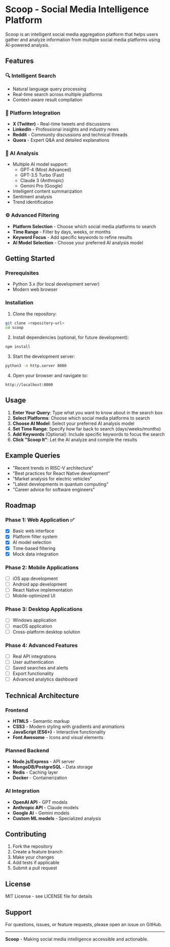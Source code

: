 # Scoop - Social Media Intelligence Platform

Scoop is an intelligent social media aggregation platform that helps users gather and analyze information from multiple social media platforms using AI-powered analysis.

## Features

### 🔍 Intelligent Search
- Natural language query processing
- Real-time search across multiple platforms
- Context-aware result compilation

### 📱 Platform Integration
- **X (Twitter)** - Real-time tweets and discussions
- **LinkedIn** - Professional insights and industry news
- **Reddit** - Community discussions and technical threads
- **Quora** - Expert Q&A and detailed explanations

### 🤖 AI Analysis
- Multiple AI model support:
  - GPT-4 (Most Advanced)
  - GPT-3.5 Turbo (Fast)
  - Claude 3 (Anthropic)
  - Gemini Pro (Google)
- Intelligent content summarization
- Sentiment analysis
- Trend identification

### ⚙️ Advanced Filtering
- **Platform Selection** - Choose which social media platforms to search
- **Time Range** - Filter by days, weeks, or months
- **Keyword Focus** - Add specific keywords to refine results
- **AI Model Selection** - Choose your preferred AI analysis model

## Getting Started

### Prerequisites
- Python 3.x (for local development server)
- Modern web browser

### Installation

1. Clone the repository:
```bash
git clone <repository-url>
cd scoop
```

2. Install dependencies (optional, for future development):
```bash
npm install
```

3. Start the development server:
```bash
python3 -m http.server 8000
```

4. Open your browser and navigate to:
```
http://localhost:8000
```

## Usage

1. **Enter Your Query**: Type what you want to know about in the search box
2. **Select Platforms**: Choose which social media platforms to search
3. **Choose AI Model**: Select your preferred AI analysis model
4. **Set Time Range**: Specify how far back to search (days/weeks/months)
5. **Add Keywords** (Optional): Include specific keywords to focus the search
6. **Click "Scoop It"**: Let the AI analyze and compile the results

## Example Queries

- "Recent trends in RISC-V architecture"
- "Best practices for React Native development"
- "Market analysis for electric vehicles"
- "Latest developments in quantum computing"
- "Career advice for software engineers"

## Roadmap

### Phase 1: Web Application ✅
- [x] Basic web interface
- [x] Platform filter system
- [x] AI model selection
- [x] Time-based filtering
- [x] Mock data integration

### Phase 2: Mobile Applications
- [ ] iOS app development
- [ ] Android app development
- [ ] React Native implementation
- [ ] Mobile-optimized UI

### Phase 3: Desktop Applications
- [ ] Windows application
- [ ] macOS application
- [ ] Cross-platform desktop solution

### Phase 4: Advanced Features
- [ ] Real API integrations
- [ ] User authentication
- [ ] Saved searches and alerts
- [ ] Export functionality
- [ ] Advanced analytics dashboard

## Technical Architecture

### Frontend
- **HTML5** - Semantic markup
- **CSS3** - Modern styling with gradients and animations
- **JavaScript (ES6+)** - Interactive functionality
- **Font Awesome** - Icons and visual elements

### Planned Backend
- **Node.js/Express** - API server
- **MongoDB/PostgreSQL** - Data storage
- **Redis** - Caching layer
- **Docker** - Containerization

### AI Integration
- **OpenAI API** - GPT models
- **Anthropic API** - Claude models
- **Google AI** - Gemini models
- **Custom ML models** - Specialized analysis

## Contributing

1. Fork the repository
2. Create a feature branch
3. Make your changes
4. Add tests if applicable
5. Submit a pull request

## License

MIT License - see LICENSE file for details

## Support

For questions, issues, or feature requests, please open an issue on GitHub.

---

**Scoop** - Making social media intelligence accessible and actionable.
